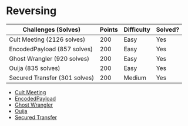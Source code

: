 # Reversing

Challenges (Solves)		 		  | Points	| Difficulty   | Solved?
----------------------------------|---------|--------------|---------
Cult Meeting (2126 solves)		  | 200		| Easy		   | Yes
EncodedPayload (857 solves) 	  | 200 	| Easy		   | Yes
Ghost Wrangler (920 solves)		  | 200 	| Easy 		   | Yes
Ouija (835 solves)				  | 200 	| Easy 		   | Yes
Secured Transfer (301 solves)	  | 200 	| Medium	   | Yes

- [Cult Meeting](https://siunam321.github.io/ctf/hacktheboo/Reversing/Cult-Meeting/)
- [EncodedPayload](https://siunam321.github.io/ctf/hacktheboo/Reversing/EncodedPayload/)
- [Ghost Wrangler](https://siunam321.github.io/ctf/hacktheboo/Reversing/Ghost-Wrangler/)
- [Ouija](https://siunam321.github.io/ctf/hacktheboo/Reversing/Ouija/)
- [Secured Transfer](https://siunam321.github.io/ctf/hacktheboo/Reversing/Secured-Transfer/)